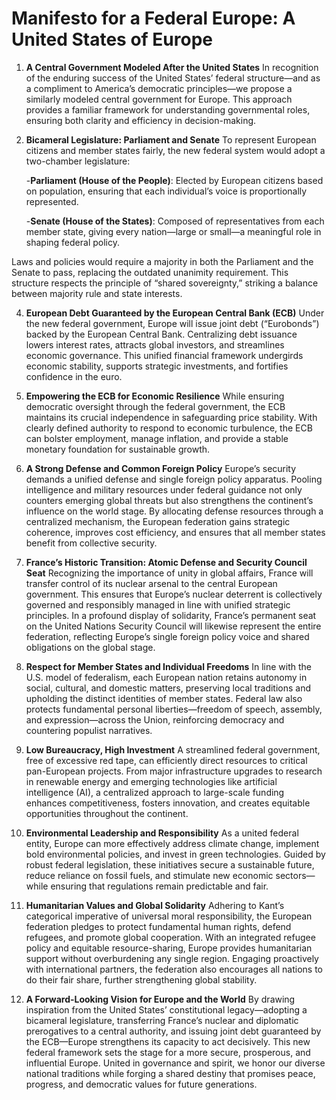 # Manifesto for a Federal Europe: A United States of Europe
1. **A Central Government Modeled After the United States**
In recognition of the enduring success of the United States’ federal structure—and as a compliment to America’s democratic principles—we propose a similarly modeled central government for Europe. This approach provides a familiar framework for understanding governmental roles, ensuring both clarity and efficiency in decision-making.

2. **Bicameral Legislature: Parliament and Senate**
To represent European citizens and member states fairly, the new federal system would adopt a two-chamber legislature:

     -**Parliament (House of the People)**: Elected by European citizens based on population, ensuring that each individual’s voice is proportionally represented.
   
     -**Senate (House of the States)**: Composed of representatives from each member state, giving every nation—large or small—a meaningful role in shaping federal policy.
   
Laws and policies would require a majority in both the Parliament and the Senate to pass, replacing the outdated unanimity requirement. This structure respects the principle of “shared sovereignty,” striking a balance between majority rule and state interests.

4. **European Debt Guaranteed by the European Central Bank (ECB)**
Under the new federal government, Europe will issue joint debt (“Eurobonds”) backed by the European Central Bank. Centralizing debt issuance lowers interest rates, attracts global investors, and streamlines economic governance. This unified financial framework undergirds economic stability, supports strategic investments, and fortifies confidence in the euro.

5. **Empowering the ECB for Economic Resilience**
While ensuring democratic oversight through the federal government, the ECB maintains its crucial independence in safeguarding price stability. With clearly defined authority to respond to economic turbulence, the ECB can bolster employment, manage inflation, and provide a stable monetary foundation for sustainable growth.

6. **A Strong Defense and Common Foreign Policy**
Europe’s security demands a unified defense and single foreign policy apparatus. Pooling intelligence and military resources under federal guidance not only counters emerging global threats but also strengthens the continent’s influence on the world stage. By allocating defense resources through a centralized mechanism, the European federation gains strategic coherence, improves cost efficiency, and ensures that all member states benefit from collective security.

7. **France’s Historic Transition: Atomic Defense and Security Council Seat**
Recognizing the importance of unity in global affairs, France will transfer control of its nuclear arsenal to the central European government. This ensures that Europe’s nuclear deterrent is collectively governed and responsibly managed in line with unified strategic principles. In a profound display of solidarity, France’s permanent seat on the United Nations Security Council will likewise represent the entire federation, reflecting Europe’s single foreign policy voice and shared obligations on the global stage.

8. **Respect for Member States and Individual Freedoms**
In line with the U.S. model of federalism, each European nation retains autonomy in social, cultural, and domestic matters, preserving local traditions and upholding the distinct identities of member states. Federal law also protects fundamental personal liberties—freedom of speech, assembly, and expression—across the Union, reinforcing democracy and countering populist narratives.

9. **Low Bureaucracy, High Investment**
A streamlined federal government, free of excessive red tape, can efficiently direct resources to critical pan-European projects. From major infrastructure upgrades to research in renewable energy and emerging technologies like artificial intelligence (AI), a centralized approach to large-scale funding enhances competitiveness, fosters innovation, and creates equitable opportunities throughout the continent.

10. **Environmental Leadership and Responsibility**
As a united federal entity, Europe can more effectively address climate change, implement bold environmental policies, and invest in green technologies. Guided by robust federal legislation, these initiatives secure a sustainable future, reduce reliance on fossil fuels, and stimulate new economic sectors—while ensuring that regulations remain predictable and fair.

11. **Humanitarian Values and Global Solidarity**
Adhering to Kant’s categorical imperative of universal moral responsibility, the European federation pledges to protect fundamental human rights, defend refugees, and promote global cooperation. With an integrated refugee policy and equitable resource-sharing, Europe provides humanitarian support without overburdening any single region. Engaging proactively with international partners, the federation also encourages all nations to do their fair share, further strengthening global stability.

12. **A Forward-Looking Vision for Europe and the World**
By drawing inspiration from the United States’ constitutional legacy—adopting a bicameral legislature, transferring France’s nuclear and diplomatic prerogatives to a central authority, and issuing joint debt guaranteed by the ECB—Europe strengthens its capacity to act decisively. This new federal framework sets the stage for a more secure, prosperous, and influential Europe. United in governance and spirit, we honor our diverse national traditions while forging a shared destiny that promises peace, progress, and democratic values for future generations.

